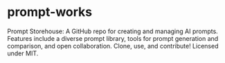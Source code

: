 # prompt-works
Prompt Storehouse: A GitHub repo for creating and managing AI prompts. Features include a diverse prompt library, tools for prompt generation and comparison, and open collaboration. Clone, use, and contribute! Licensed under MIT.
